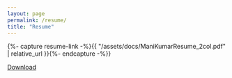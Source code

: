 ```yaml
---
layout: page
permalink: /resume/
title: "Resume"
---
```


[//]: # (Link to google drive restricts access to resume as)
[//]: # (cloud storage sites are blocked in some networks.)
[//]: # (Hence using site's local file.)

{%- capture resume-link -%}{{ "/assets/docs/ManiKumarResume_2col.pdf" | relative_url }}{%- endcapture -%}}

<a href="{{ resume-link }}" class="btn btn-primary">Download</a>
